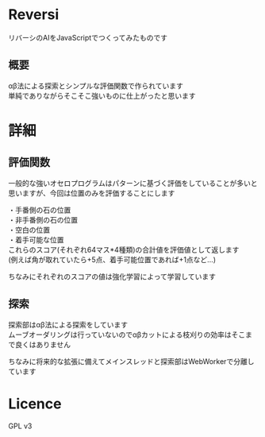 # Reversi

リバーシのAIをJavaScriptでつくってみたものです

## 概要

αβ法による探索とシンプルな評価関数で作られています  
単純でありながらそこそこ強いものに仕上がったと思います

# 詳細

## 評価関数

一般的な強いオセロプログラムはパターンに基づく評価をしていることが多いと思いますが、今回は位置のみを評価することにします

・手番側の石の位置  
・非手番側の石の位置  
・空白の位置  
・着手可能な位置  
これらのスコア(それぞれ64マス*4種類)の合計値を評価値として返します  
(例えば角が取れていたら+5点、着手可能位置であれば+1点など…)

ちなみにそれぞれのスコアの値は強化学習によって学習しています

## 探索

探索部はαβ法による探索をしています  
ムーブオーダリングは行っていないのでαβカットによる枝刈りの効率はそこまで良くはありません  

ちなみに将来的な拡張に備えてメインスレッドと探索部はWebWorkerで分離しています

# Licence
GPL v3
